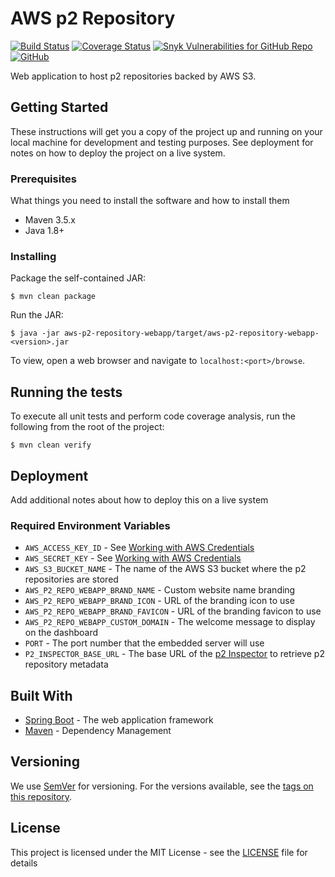 # AWS p2 Repository

[![Build Status](https://travis-ci.org/avojak/aws-p2-repository.svg?branch=master)](https://travis-ci.org/avojak/aws-p2-repository) 
[![Coverage Status](https://coveralls.io/repos/github/avojak/aws-p2-repository/badge.svg?branch=master)](https://coveralls.io/github/avojak/aws-p2-repository?branch=master)
[![Snyk Vulnerabilities for GitHub Repo](https://img.shields.io/snyk/vulnerabilities/github/avojak/aws-p2-repository.svg)](https://snyk.io/test/github/avojak/aws-p2-repository)
[![GitHub](https://img.shields.io/github/license/avojak/aws-p2-repository.svg)](https://github.com/avojak/aws-p2-repository/LICENSE)

Web application to host p2 repositories backed by AWS S3.

## Getting Started

These instructions will get you a copy of the project up and running on your local machine for development and testing purposes. See deployment for notes on how to deploy the project on a live system.

### Prerequisites

What things you need to install the software and how to install them

* Maven 3.5.x
* Java 1.8+

### Installing

Package the self-contained JAR:

```console
$ mvn clean package
```

Run the JAR:

```console
$ java -jar aws-p2-repository-webapp/target/aws-p2-repository-webapp-<version>.jar
```

To view, open a web browser and navigate to `localhost:<port>/browse`.

## Running the tests

To execute all unit tests and perform code coverage analysis, run the following from the root of the project:

```console
$ mvn clean verify
```

## Deployment

Add additional notes about how to deploy this on a live system

### Required Environment Variables

* `AWS_ACCESS_KEY_ID` - See [Working with AWS Credentials](https://docs.aws.amazon.com/sdk-for-java/v1/developer-guide/credentials.html)
* `AWS_SECRET_KEY` - See [Working with AWS Credentials](https://docs.aws.amazon.com/sdk-for-java/v1/developer-guide/credentials.html)
* `AWS_S3_BUCKET_NAME` - The name of the AWS S3 bucket where the p2 repositories are stored
* `AWS_P2_REPO_WEBAPP_BRAND_NAME` - Custom website name branding
* `AWS_P2_REPO_WEBAPP_BRAND_ICON` - URL of the branding icon to use
* `AWS_P2_REPO_WEBAPP_BRAND_FAVICON` - URL of the branding favicon to use
* `AWS_P2_REPO_WEBAPP_CUSTOM_DOMAIN` - The welcome message to display on the dashboard
* `PORT` - The port number that the embedded server will use
* `P2_INSPECTOR_BASE_URL` - The base URL of the [p2 Inspector](https://github.com/avojak/p2-inspector) to retrieve p2 repository metadata

## Built With

* [Spring Boot](https://spring.io/projects/spring-boot) - The web application framework
* [Maven](https://maven.apache.org/) - Dependency Management

## Versioning

We use [SemVer](http://semver.org/) for versioning. For the versions available, see the [tags on this repository](https://github.com/avojak/aws-p2-repository/tags).

## License

This project is licensed under the MIT License - see the [LICENSE](LICENSE) file for details
